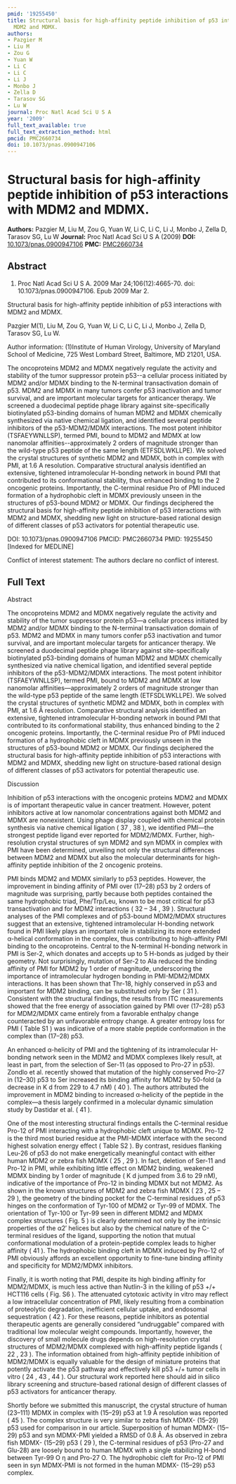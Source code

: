 ```yaml
---
pmid: '19255450'
title: Structural basis for high-affinity peptide inhibition of p53 interactions with
  MDM2 and MDMX.
authors:
- Pazgier M
- Liu M
- Zou G
- Yuan W
- Li C
- Li C
- Li J
- Monbo J
- Zella D
- Tarasov SG
- Lu W
journal: Proc Natl Acad Sci U S A
year: '2009'
full_text_available: true
full_text_extraction_method: html
pmcid: PMC2660734
doi: 10.1073/pnas.0900947106
---
```


# Structural basis for high-affinity peptide inhibition of p53 interactions with MDM2 and MDMX.
**Authors:** Pazgier M, Liu M, Zou G, Yuan W, Li C, Li C, Li J, Monbo J, Zella D, Tarasov SG, Lu W
**Journal:** Proc Natl Acad Sci U S A (2009)
**DOI:** [10.1073/pnas.0900947106](https://doi.org/10.1073/pnas.0900947106)
**PMC:** [PMC2660734](https://www.ncbi.nlm.nih.gov/pmc/articles/PMC2660734/)

## Abstract

1. Proc Natl Acad Sci U S A. 2009 Mar 24;106(12):4665-70. doi: 
10.1073/pnas.0900947106. Epub 2009 Mar 2.

Structural basis for high-affinity peptide inhibition of p53 interactions with 
MDM2 and MDMX.

Pazgier M(1), Liu M, Zou G, Yuan W, Li C, Li C, Li J, Monbo J, Zella D, Tarasov 
SG, Lu W.

Author information:
(1)Institute of Human Virology, University of Maryland School of Medicine, 725 
West Lombard Street, Baltimore, MD 21201, USA.

The oncoproteins MDM2 and MDMX negatively regulate the activity and stability of 
the tumor suppressor protein p53--a cellular process initiated by MDM2 and/or 
MDMX binding to the N-terminal transactivation domain of p53. MDM2 and MDMX in 
many tumors confer p53 inactivation and tumor survival, and are important 
molecular targets for anticancer therapy. We screened a duodecimal peptide phage 
library against site-specifically biotinylated p53-binding domains of human MDM2 
and MDMX chemically synthesized via native chemical ligation, and identified 
several peptide inhibitors of the p53-MDM2/MDMX interactions. The most potent 
inhibitor (TSFAEYWNLLSP), termed PMI, bound to MDM2 and MDMX at low nanomolar 
affinities--approximately 2 orders of magnitude stronger than the wild-type p53 
peptide of the same length (ETFSDLWKLLPE). We solved the crystal structures of 
synthetic MDM2 and MDMX, both in complex with PMI, at 1.6 A resolution. 
Comparative structural analysis identified an extensive, tightened 
intramolecular H-bonding network in bound PMI that contributed to its 
conformational stability, thus enhanced binding to the 2 oncogenic proteins. 
Importantly, the C-terminal residue Pro of PMI induced formation of a 
hydrophobic cleft in MDMX previously unseen in the structures of p53-bound MDM2 
or MDMX. Our findings deciphered the structural basis for high-affinity peptide 
inhibition of p53 interactions with MDM2 and MDMX, shedding new light on 
structure-based rational design of different classes of p53 activators for 
potential therapeutic use.

DOI: 10.1073/pnas.0900947106
PMCID: PMC2660734
PMID: 19255450 [Indexed for MEDLINE]

Conflict of interest statement: The authors declare no conflict of interest.

## Full Text

Abstract

The oncoproteins MDM2 and MDMX negatively regulate the activity and stability of the tumor suppressor protein p53—a cellular process initiated by MDM2 and/or MDMX binding to the N-terminal transactivation domain of p53. MDM2 and MDMX in many tumors confer p53 inactivation and tumor survival, and are important molecular targets for anticancer therapy. We screened a duodecimal peptide phage library against site-specifically biotinylated p53-binding domains of human MDM2 and MDMX chemically synthesized via native chemical ligation, and identified several peptide inhibitors of the p53-MDM2/MDMX interactions. The most potent inhibitor (TSFAEYWNLLSP), termed PMI, bound to MDM2 and MDMX at low nanomolar affinities—approximately 2 orders of magnitude stronger than the wild-type p53 peptide of the same length (ETFSDLWKLLPE). We solved the crystal structures of synthetic MDM2 and MDMX, both in complex with PMI, at 1.6 Å resolution. Comparative structural analysis identified an extensive, tightened intramolecular H-bonding network in bound PMI that contributed to its conformational stability, thus enhanced binding to the 2 oncogenic proteins. Importantly, the C-terminal residue Pro of PMI induced formation of a hydrophobic cleft in MDMX previously unseen in the structures of p53-bound MDM2 or MDMX. Our findings deciphered the structural basis for high-affinity peptide inhibition of p53 interactions with MDM2 and MDMX, shedding new light on structure-based rational design of different classes of p53 activators for potential therapeutic use.

Discussion

Inhibition of p53 interactions with the oncogenic proteins MDM2 and MDMX is of important therapeutic value in cancer treatment. However, potent inhibitors active at low nanomolar concentrations against both MDM2 and MDMX are nonexistent. Using phage display coupled with chemical protein synthesis via native chemical ligation ( 37 , 38 ), we identified PMI—the strongest peptide ligand ever reported for MDM2/MDMX. Further, high-resolution crystal structures of syn MDM2 and syn MDMX in complex with PMI have been determined, unveiling not only the structural differences between MDM2 and MDMX but also the molecular determinants for high-affinity peptide inhibition of the 2 oncogenic proteins.

PMI binds MDM2 and MDMX similarly to p53 peptides. However, the improvement in binding affinity of PMI over (17–28) p53 by 2 orders of magnitude was surprising, partly because both peptides contained the same hydrophobic triad, Phe/Trp/Leu, known to be most critical for p53 transactivation and for MDM2 interactions ( 32 – 34 , 39 ). Structural analyses of the PMI complexes and of p53-bound MDM2/MDMX structures suggest that an extensive, tightened intramolecular H-bonding network found in PMI likely plays an important role in stabilizing its more extended α-helical conformation in the complex, thus contributing to high-affinity PMI binding to the oncoproteins. Central to the N-terminal H-bonding network in PMI is Ser-2, which donates and accepts up to 5 H-bonds as judged by their geometry. Not surprisingly, mutation of Ser-2 to Ala reduced the binding affinity of PMI for MDM2 by 1 order of magnitude, underscoring the importance of intramolecular hydrogen bonding in PMI-MDM2/MDMX interactions. It has been shown that Thr-18, highly conserved in p53 and important for MDM2 binding, can be substituted only by Ser ( 31 ). Consistent with the structural findings, the results from ITC measurements showed that the free energy of association gained by PMI over (17–28) p53 for MDM2/MDMX came entirely from a favorable enthalpy change counteracted by an unfavorable entropy change. A greater entropy loss for PMI ( Table S1 ) was indicative of a more stable peptide conformation in the complex than (17–28) p53.

An enhanced α-helicity of PMI and the tightening of its intramolecular H-bonding network seen in the MDM2 and MDMX complexes likely result, at least in part, from the selection of Ser-11 (as opposed to Pro-27 in p53). Zondlo et al. recently showed that mutation of the highly conserved Pro-27 in (12–30) p53 to Ser increased its binding affinity for MDM2 by 50-fold (a decrease in K d from 229 to 4.7 nM) ( 40 ). The authors attributed the improvement in MDM2 binding to increased α-helicity of the peptide in the complex—a thesis largely confirmed in a molecular dynamic simulation study by Dastidar et al. ( 41 ).

One of the most interesting structural findings entails the C-terminal residue Pro-12 of PMI interacting with a hydrophobic cleft unique to MDMX. Pro-12 is the third most buried residue at the PMI-MDMX interface with the second highest solvation energy effect ( Table S2 ). By contrast, residues flanking Leu-26 of p53 do not make energetically meaningful contact with either human MDM2 or zebra fish MDMX ( 25 , 29 ). In fact, deletion of Ser-11 and Pro-12 in PMI, while exhibiting little effect on MDM2 binding, weakened MDMX binding by 1 order of magnitude ( K d jumped from 3.6 to 29 nM), indicative of the importance of Pro-12 in binding MDMX but not MDM2. As shown in the known structures of MDM2 and zebra fish MDMX ( 23 , 25 – 29 ), the geometry of the binding pocket for the C-terminal residues of p53 hinges on the conformation of Tyr-100 of MDM2 or Tyr-99 of MDMX. The orientation of Tyr-100 or Tyr-99 seen in different MDM2 and MDMX complex structures ( Fig. 5 ) is clearly determined not only by the intrinsic properties of the α2′ helices but also by the chemical nature of the C-terminal residues of the ligand, supporting the notion that mutual conformational modulation of a protein-peptide complex leads to higher affinity ( 41 ). The hydrophobic binding cleft in MDMX induced by Pro-12 of PMI obviously affords an excellent opportunity to fine-tune binding affinity and specificity for MDM2/MDMX inhibitors.

Finally, it is worth noting that PMI, despite its high binding affinity for MDM2/MDMX, is much less active than Nutlin-3 in the killing of p53 +/+ HCT116 cells ( Fig. S6 ). The attenuated cytotoxic activity in vitro may reflect a low intracellular concentration of PMI, likely resulting from a combination of proteolytic degradation, inefficient cellular uptake, and endosomal sequestration ( 42 ). For these reasons, peptide inhibitors as potential therapeutic agents are generally considered “undruggable” compared with traditional low molecular weight compounds. Importantly, however, the discovery of small molecule drugs depends on high-resolution crystal structures of MDM2/MDMX complexed with high-affinity peptide ligands ( 22 , 23 ). The information obtained from high-affinity peptide inhibition of MDM2/MDMX is equally valuable for the design of miniature proteins that potently activate the p53 pathway and effectively kill p53 +/+ tumor cells in vitro ( 24 , 43 , 44 ). Our structural work reported here should aid in silico library screening and structure-based rational design of different classes of p53 activators for anticancer therapy.

Shortly before we submitted this manuscript, the crystal structure of human (23–111) MDMX in complex with (15–29) p53 at 1.9 Å resolution was reported ( 45 ). The complex structure is very similar to zebra fish MDMX- (15–29) p53 used for comparison in our article. Superposition of human MDMX- (15–29) p53 and syn MDMX-PMI yielded a RMSD of 0.8 Å. As observed in zebra fish MDMX- (15–29) p53 ( 29 ), the C-terminal residues of p53 (Pro-27 and Glu-28) are loosely bound to human MDMX with a single stabilizing H-bond between Tyr-99 O η and Pro-27 O. The hydrophobic cleft for Pro-12 of PMI seen in syn MDMX-PMI is not formed in the human MDMX- (15–29) p53 complex.
